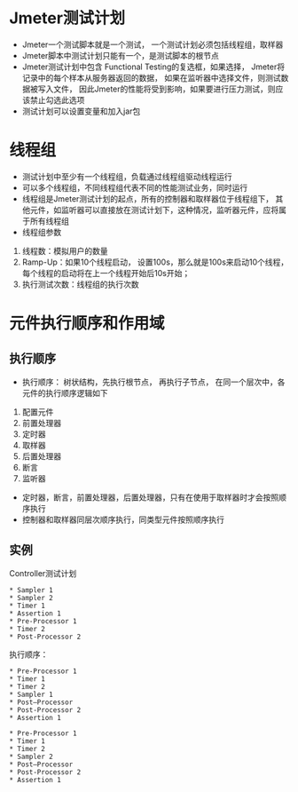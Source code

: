 # Jmeter测试计划

* Jmeter一个测试脚本就是一个测试， 一个测试计划必须包括线程组，取样器
* Jmeter脚本中测试计划只能有一个，是测试脚本的根节点
* Jmeter测试计划中包含  Functional Testing的复选框，如果选择， Jmeter将记录中的每个样本从服务器返回的数据， 如果在监听器中选择文件，则测试数据被写入文件， 因此Jmeter的性能将受到影响，如果要进行压力测试，则应该禁止勾选此选项
* 测试计划可以设置变量和加入jar包

# 线程组
* 测试计划中至少有一个线程组，负载通过线程组驱动线程运行
* 可以多个线程组，不同线程组代表不同的性能测试业务，同时运行
* 线程组是Jmeter测试计划的起点，所有的控制器和取样器位于线程组下， 其他元件，如监听器可以直接放在测试计划下，这种情况，监听器元件，应将属于所有线程组 
* 线程组参数
1. 线程数：模拟用户的数量
2. Ramp-Up：如果10个线程启动， 设置100s，那么就是100s来启动10个线程，每个线程的启动将在上一个线程开始后10s开始；
3. 执行测试次数：线程组的执行次数


# 元件执行顺序和作用域

## 执行顺序
*  执行顺序： 树状结构，先执行根节点， 再执行子节点， 在同一个层次中，各元件的执行顺序逻辑如下
1. 配置元件
2. 前置处理器
3. 定时器
4. 取样器
5. 后置处理器
6. 断言
7. 监听器

* 定时器，断言，前置处理器，后置处理器，只有在使用于取样器时才会按照顺序执行
* 控制器和取样器同层次顺序执行，同类型元件按照顺序执行


## 实例

Controller测试计划
```* Post—Processor 1
* Sampler 1
* Sampler 2
* Timer 1
* Assertion 1
* Pre-Processor 1
* Timer 2
* Post-Processor 2
```

执行顺序：
```
* Pre-Processor 1
* Timer 1
* Timer 2
* Sampler 1
* Post—Processor 
* Post-Processor 2
* Assertion 1

* Pre-Processor 1
* Timer 1
* Timer 2
* Sampler 2
* Post—Processor 
* Post-Processor 2
* Assertion 1
```


